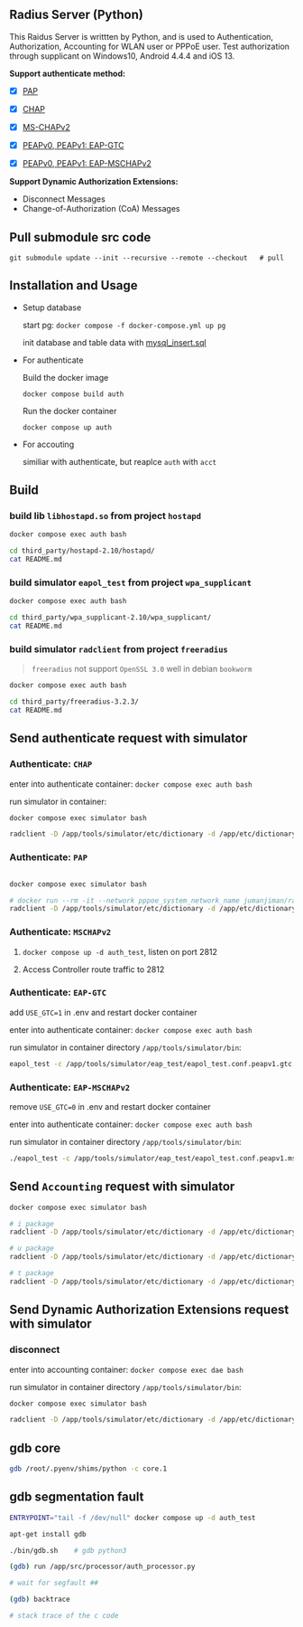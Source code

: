 ## Radius Server (Python)

This Raidus Server is writtten by Python, and is used to Authentication, Authorization, Accounting for WLAN user or PPPoE user.
Test authorization through supplicant on Windows10, Android 4.4.4 and iOS 13.

**Support authenticate method:**

- [x] [PAP](https://www.rfc-editor.org/rfc/rfc1334.html)

- [x] [CHAP](https://www.rfc-editor.org/rfc/rfc1994.html)

- [x] [MS-CHAPv2](https://www.rfc-editor.org/rfc/rfc2759.html)

- [x] [PEAPv0, PEAPv1: EAP-GTC](https://tools.ietf.org/html/draft-josefsson-pppext-eap-tls-eap-05)

- [x] [PEAPv0, PEAPv1: EAP-MSCHAPv2](https://tools.ietf.org/html/draft-kamath-pppext-peapv0-00)

**Support Dynamic Authorization Extensions:**

- Disconnect Messages
- Change-of-Authorization (CoA) Messages


## Pull submodule src code
  ```
  git submodule update --init --recursive --remote --checkout   # pull
  ```


## Installation and Usage

- Setup database

  start pg:  `docker compose -f docker-compose.yml up pg`

  init database and table data with [mysql_insert.sql](https://github.com/zeroleo12345/radius_server_python/blob/master/data/db/mysql_insert.sql)

- For authenticate

  Build the docker image

  `docker compose build auth`

  Run the docker container

  `docker compose up auth`

- For accouting

  similiar with authenticate, but reaplce `auth` with `acct`


## Build

### build lib `libhostapd.so` from project `hostapd`

```bash
docker compose exec auth bash

cd third_party/hostapd-2.10/hostapd/
cat README.md
```


### build simulator `eapol_test` from project `wpa_supplicant`

```bash
docker compose exec auth bash

cd third_party/wpa_supplicant-2.10/wpa_supplicant/
cat README.md
```


### build simulator `radclient` from project `freeradius`
> `freeradius` not support `OpenSSL 3.0` well in debian `bookworm`

```bash
docker compose exec auth bash

cd third_party/freeradius-3.2.3/
cat README.md
```


## Send authenticate request with simulator

### Authenticate: `CHAP`

enter into authenticate container: `docker compose exec auth bash`

run simulator in container:

```bash
docker compose exec simulator bash

radclient -D /app/tools/simulator/etc/dictionary -d /app/etc/dictionary auth:1812  auth  'testing123'  < /app/tools/simulator/radius_test/auth/chap.conf
```


### Authenticate: `PAP`

```bash

docker compose exec simulator bash

# docker run --rm -it --network pppoe_system_network_name jumanjiman/radclient:latest \
radclient -D /app/tools/simulator/etc/dictionary -d /app/etc/dictionary auth:1812  auth  'testing123'  < /app/tools/simulator/radius_test/auth/pap.conf
```


### Authenticate: `MSCHAPv2`

1. `docker compose up -d auth_test`, listen on port 2812

2. Access Controller route traffic to 2812



### Authenticate: `EAP-GTC`

add `USE_GTC=1` in .env and restart docker container

enter into authenticate container: `docker compose exec auth bash`

run simulator in container directory `/app/tools/simulator/bin`:

```bash
eapol_test -c /app/tools/simulator/eap_test/eapol_test.conf.peapv1.gtc -a auth -p 1812 -s testing123 -r 0 -N 30:s:FF-FF-FF-FF-FF-FF -N 32:s:AC
```


### Authenticate: `EAP-MSCHAPv2`

remove `USE_GTC=0` in .env and restart docker container

enter into authenticate container: `docker compose exec auth bash`

run simulator in container directory `/app/tools/simulator/bin`:

```bash
./eapol_test -c /app/tools/simulator/eap_test/eapol_test.conf.peapv1.mschapv2 -a auth -p 1812 -s testing123 -r 0 -N 30:s:FF-FF-FF-FF-FF-FF -N 32:s:AC
```


## Send `Accounting` request with simulator

```bash
docker compose exec simulator bash

# i package
radclient -D /app/tools/simulator/etc/dictionary -d /app/etc/dictionary acct:1813  acct  'testing123'  < /app/tools/simulator/radius_test/acct/i.conf

# u package
radclient -D /app/tools/simulator/etc/dictionary -d /app/etc/dictionary acct:1813  acct  'testing123'  < /app/tools/simulator/radius_test/acct/u.conf

# t package
radclient -D /app/tools/simulator/etc/dictionary -d /app/etc/dictionary acct:1813  acct  'testing123'  < /app/tools/simulator/radius_test/acct/t.conf
```


## Send Dynamic Authorization Extensions request with simulator
  
### disconnect

enter into accounting container: `docker compose exec dae bash` 

run simulator in container directory `/app/tools/simulator/bin`:

```bash
docker compose exec simulator bash

radclient -D /app/tools/simulator/etc/dictionary -d /app/etc/dictionary dae:3799  disconnect  'testing123'  < /app/tools/simulator/radius_test/dae/disconnect.conf
```


## gdb core
```bash
gdb /root/.pyenv/shims/python -c core.1 
```


## gdb segmentation fault
```bash
ENTRYPOINT="tail -f /dev/null" docker compose up -d auth_test

apt-get install gdb

./bin/gdb.sh    # gdb python3

(gdb) run /app/src/processor/auth_processor.py

# wait for segfault ##

(gdb) backtrace

# stack trace of the c code
```
